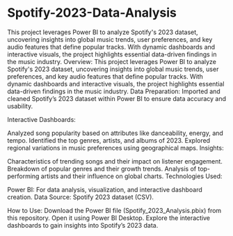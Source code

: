 # Spotify-2023-Data-Analysis
This project leverages Power BI to analyze Spotify's 2023 dataset, uncovering insights into global music trends, user preferences, and key audio features that define popular tracks. With dynamic dashboards and interactive visuals, the project highlights essential data-driven findings in the music industry.
Overview:
This project leverages Power BI to analyze Spotify's 2023 dataset, uncovering insights into global music trends, user preferences, and key audio features that define popular tracks. With dynamic dashboards and interactive visuals, the project highlights essential data-driven findings in the music industry.
Data Preparation:
Imported and cleaned Spotify’s 2023 dataset within Power BI to ensure data accuracy and usability.

Interactive Dashboards:

Analyzed song popularity based on attributes like danceability, energy, and tempo.
Identified the top genres, artists, and albums of 2023.
Explored regional variations in music preferences using geographical maps.
Insights:

Characteristics of trending songs and their impact on listener engagement.
Breakdown of popular genres and their growth trends.
Analysis of top-performing artists and their influence on global charts.
Technologies Used:

Power BI: For data analysis, visualization, and interactive dashboard creation.
Data Source: Spotify 2023 dataset (CSV).

How to Use:
Download the Power BI file (Spotify_2023_Analysis.pbix) from this repository.
Open it using Power BI Desktop.
Explore the interactive dashboards to gain insights into Spotify’s 2023 data.


